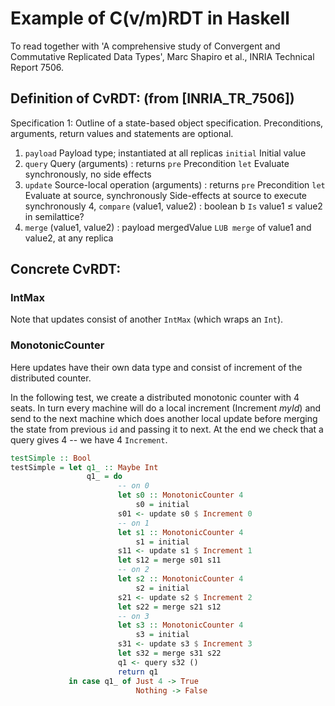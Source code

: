 
# Example of C(v/m)RDT in Haskell 

To read together with 'A comprehensive study of Convergent and Commutative Replicated Data Types', Marc Shapiro et al., INRIA Technical Report 7506.

## Definition of CvRDT: (from [INRIA_TR_7506])

Specification 1: Outline of a state-based object specification. Preconditions, arguments, return values and statements are optional.

1. `payload` Payload type; instantiated at all replicas 
	`initial` Initial value
2. `query` Query (arguments) : returns
    `pre` Precondition
    `let` Evaluate synchronously, no side effects
3. `update` Source-local operation (arguments) : returns 
    `pre` Precondition
    `let` Evaluate at source, synchronously Side-effects at source to execute synchronously
4, `compare` (value1, value2) : boolean b 
    `Is` value1 ≤ value2 in semilattice?
5. `merge` (value1, value2) : payload mergedValue 
    `LUB merge` of value1 and value2, at any replica

## Concrete CvRDT:

### IntMax 
Note that updates consist of another `IntMax` (which wraps an `Int`).

### MonotonicCounter
Here updates have their own data type and consist of increment of the distributed counter. 

In the following test, we create a distributed monotonic counter with 4 seats.
In turn every machine will do a local increment (Increment $myId$) and send to the next machine which does another local update before merging the state from previous `id` and passing it to next. At the end we check that a query gives 4 -- we have 4 `Increment`.

```Haskell
testSimple :: Bool
testSimple = let q1_ :: Maybe Int
                 q1_ = do
                        -- on 0
                        let s0 :: MonotonicCounter 4
                            s0 = initial
                        s01 <- update s0 $ Increment 0    
                        -- on 1
                        let s1 :: MonotonicCounter 4
                            s1 = initial
                        s11 <- update s1 $ Increment 1
                        let s12 = merge s01 s11
                        -- on 2
                        let s2 :: MonotonicCounter 4
                            s2 = initial
                        s21 <- update s2 $ Increment 2
                        let s22 = merge s21 s12
                        -- on 3
                        let s3 :: MonotonicCounter 4
                            s3 = initial
                        s31 <- update s3 $ Increment 3
                        let s32 = merge s31 s22
                        q1 <- query s32 ()
                        return q1
             in case q1_ of Just 4 -> True
                            Nothing -> False
```